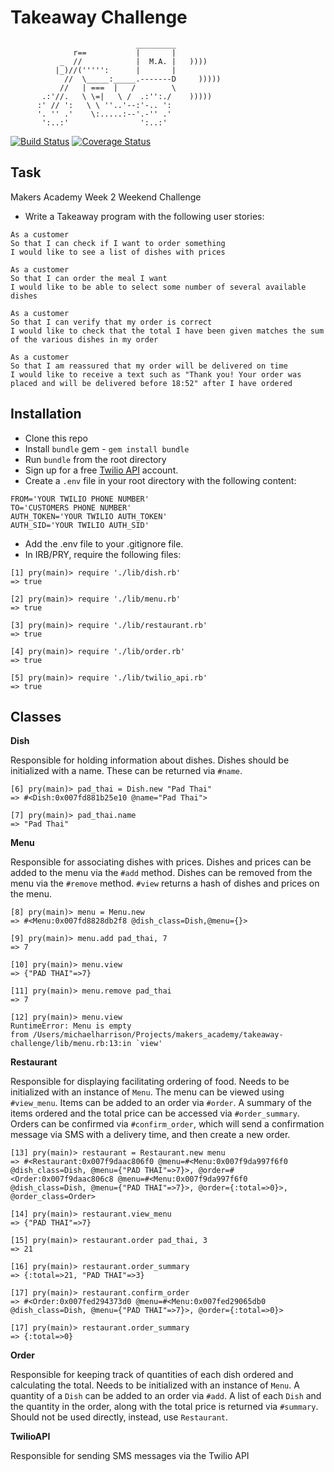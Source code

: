 Takeaway Challenge
==================
```
                            _________
              r==           |       |
           _  //            |  M.A. |   ))))
          |_)//(''''':      |       |
            //  \_____:_____.-------D     )))))
           //   | ===  |   /        \
       .:'//.   \ \=|   \ /  .:'':./    )))))
      :' // ':   \ \ ''..'--:'-.. ':
      '. '' .'    \:.....:--'.-'' .'
       ':..:'                ':..:'

 ```

[![Build Status](https://travis-ci.org/harrim91/takeaway-challenge.svg?branch=master)](https://travis-ci.org/harrim91/takeaway-challenge)
[![Coverage Status](https://coveralls.io/repos/github/harrim91/takeaway-challenge/badge.svg?branch=master)](https://coveralls.io/github/harrim91/takeaway-challenge?branch=master)

Task
-----

Makers Academy Week 2 Weekend Challenge

* Write a Takeaway program with the following user stories:

```
As a customer
So that I can check if I want to order something
I would like to see a list of dishes with prices

As a customer
So that I can order the meal I want
I would like to be able to select some number of several available dishes

As a customer
So that I can verify that my order is correct
I would like to check that the total I have been given matches the sum of the various dishes in my order

As a customer
So that I am reassured that my order will be delivered on time
I would like to receive a text such as "Thank you! Your order was placed and will be delivered before 18:52" after I have ordered
```

Installation
-----
* Clone this repo
* Install `bundle` gem - `gem install bundle`
* Run `bundle` from the root directory
* Sign up for a free [Twilio API](https://www.twilio.com/) account.
* Create a `.env` file in your root directory with the following content:
```
FROM='YOUR TWILIO PHONE NUMBER'
TO='CUSTOMERS PHONE NUMBER'
AUTH_TOKEN='YOUR TWILIO AUTH_TOKEN'
AUTH_SID='YOUR TWILIO AUTH_SID'
```
* Add the .env file to your .gitignore file.
* In IRB/PRY, require the following files:
```
[1] pry(main)> require './lib/dish.rb'
=> true

[2] pry(main)> require './lib/menu.rb'
=> true

[3] pry(main)> require './lib/restaurant.rb'
=> true

[4] pry(main)> require './lib/order.rb'
=> true

[5] pry(main)> require './lib/twilio_api.rb'
=> true
```


Classes
-----

**Dish**

Responsible for holding information about dishes.
Dishes should be initialized with a name. These can be returned via `#name`.

```
[6] pry(main)> pad_thai = Dish.new "Pad Thai"
=> #<Dish:0x007fd881b25e10 @name="Pad Thai">

[7] pry(main)> pad_thai.name
=> "Pad Thai"
```

**Menu**

Responsible for associating dishes with prices.
Dishes and prices can be added to the menu via the `#add` method.
Dishes can be removed from the menu via the `#remove` method.
`#view` returns a hash of dishes and prices on the menu.

```
[8] pry(main)> menu = Menu.new
=> #<Menu:0x007fd8828db2f8 @dish_class=Dish,@menu={}>

[9] pry(main)> menu.add pad_thai, 7
=> 7

[10] pry(main)> menu.view
=> {"PAD THAI"=>7}

[11] pry(main)> menu.remove pad_thai
=> 7

[12] pry(main)> menu.view
RuntimeError: Menu is empty
from /Users/michaelharrison/Projects/makers_academy/takeaway-challenge/lib/menu.rb:13:in `view'
```

**Restaurant**

Responsible for displaying facilitating ordering of food.
Needs to be initialized with an instance of `Menu`.
The menu can be viewed using `#view_menu`.
Items can be added to an order via `#order`.
A summary of the items ordered and the total price can be accessed via `#order_summary`.
Orders can be confirmed via `#confirm_order`, which will send a confirmation message via SMS with a delivery time, and then create a new order.

```
[13] pry(main)> restaurant = Restaurant.new menu
=> #<Restaurant:0x007f9daac806f0 @menu=#<Menu:0x007f9da997f6f0 @dish_class=Dish, @menu={"PAD THAI"=>7}>, @order=#<Order:0x007f9daac806c8 @menu=#<Menu:0x007f9da997f6f0 @dish_class=Dish, @menu={"PAD THAI"=>7}>, @order={:total=>0}>, @order_class=Order>

[14] pry(main)> restaurant.view_menu
=> {"PAD THAI"=>7}

[15] pry(main)> restaurant.order pad_thai, 3
=> 21

[16] pry(main)> restaurant.order_summary
=> {:total=>21, "PAD THAI"=>3}

[17] pry(main)> restaurant.confirm_order
=> #<Order:0x007fed294373d0 @menu=#<Menu:0x007fed29065db0 @dish_class=Dish, @menu={"PAD THAI"=>7}>, @order={:total=>0}>

[17] pry(main)> restaurant.order_summary
=> {:total=>0}
```

**Order**

Responsible for keeping track of quantities of each dish ordered and calculating the total.
Needs to be initialized with an instance of `Menu`.
A quantity of a `Dish` can be added to an order via `#add`.
A list of each `Dish` and the quantity in the order, along with the total price is returned via `#summary`.
Should not be used directly, instead, use `Restaurant`.

**TwilioAPI**

Responsible for sending SMS messages via the Twilio API
